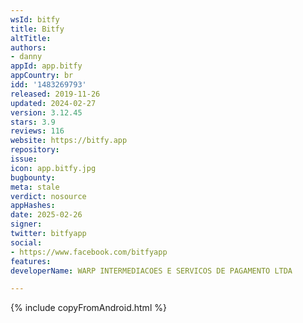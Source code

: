 ```yaml
---
wsId: bitfy
title: Bitfy
altTitle: 
authors:
- danny
appId: app.bitfy
appCountry: br
idd: '1483269793'
released: 2019-11-26
updated: 2024-02-27
version: 3.12.45
stars: 3.9
reviews: 116
website: https://bitfy.app
repository: 
issue: 
icon: app.bitfy.jpg
bugbounty: 
meta: stale
verdict: nosource
appHashes: 
date: 2025-02-26
signer: 
twitter: bitfyapp
social:
- https://www.facebook.com/bitfyapp
features: 
developerName: WARP INTERMEDIACOES E SERVICOS DE PAGAMENTO LTDA

---
```


{% include copyFromAndroid.html %}
